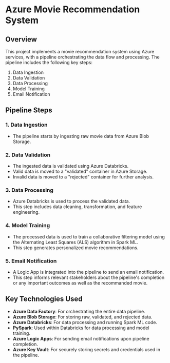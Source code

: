 # Azure Movie Recommendation System

## Overview

This project implements a movie recommendation system using Azure services, with a pipeline orchestrating the data flow and processing. The pipeline includes the following key steps:

1. Data Ingestion
2. Data Validation
3. Data Processing
4. Model Training
5. Email Notification

## Pipeline Steps

### 1. Data Ingestion
- The pipeline starts by ingesting raw movie data from Azure Blob Storage.

### 2. Data Validation
- The ingested data is validated using Azure Databricks.
- Valid data is moved to a "validated" container in Azure Storage.
- Invalid data is moved to a "rejected" container for further analysis.

### 3. Data Processing
- Azure Databricks is used to process the validated data.
- This step includes data cleaning, transformation, and feature engineering.

### 4. Model Training
- The processed data is used to train a collaborative filtering model using the Alternating Least Squares (ALS) algorithm in Spark ML.
- This step generates personalized movie recommendations.

### 5. Email Notification
- A Logic App is integrated into the pipeline to send an email notification.
- This step informs relevant stakeholders about the pipeline's completion or any important outcomes as well as the recommanded movie.

## Key Technologies Used

- **Azure Data Factory**: For orchestrating the entire data pipeline.
- **Azure Blob Storage**: For storing raw, validated, and rejected data.
- **Azure Databricks**: For data processing and running Spark ML code.
- **PySpark**: Used within Databricks for data processing and model training.
- **Azure Logic Apps**: For sending email notifications upon pipeline completion.
- **Azure Key Vault**: For securely storing secrets and credentials used in the pipeline.
